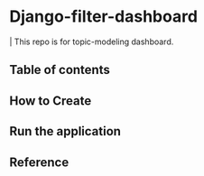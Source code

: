 # Django-filter-dashboard
| This repo is for topic-modeling dashboard.


## Table of contents

## How to Create


## Run the application
## Reference
